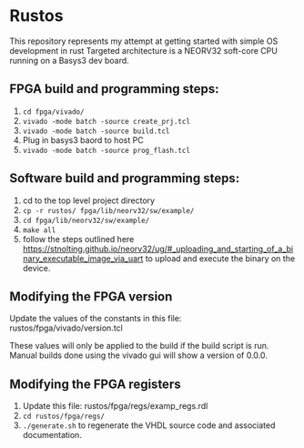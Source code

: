 # Rustos

This repository represents my attempt at getting started with simple OS development in rust
Targeted architecture is a NEORV32 soft-core CPU running on a Basys3 dev board.


## FPGA build and programming steps:

1. `cd fpga/vivado/`
2. `vivado -mode batch -source create_prj.tcl`
3. `vivado -mode batch -source build.tcl`
4. Plug in basys3 baord to host PC
5. `vivado -mode batch -source prog_flash.tcl`


## Software build and programming steps:

1. cd to the top level project directory
2. `cp -r rustos/ fpga/lib/neorv32/sw/example/`
3. `cd fpga/lib/neorv32/sw/example/`
4. `make all`
5. follow the steps outlined here https://stnolting.github.io/neorv32/ug/#_uploading_and_starting_of_a_binary_executable_image_via_uart
   to upload and execute the binary on the device.


## Modifying the FPGA version

Update the values of the constants in this file: rustos/fpga/vivado/version.tcl

These values will only be applied to the build if the build script is run. Manual builds done 
using the vivado gui will show a version of 0.0.0.


## Modifying the FPGA registers

1. Update this file: rustos/fpga/regs/examp_regs.rdl
2. `cd rustos/fpga/regs/`
3. `./generate.sh` to regenerate the VHDL source code and associated documentation.

